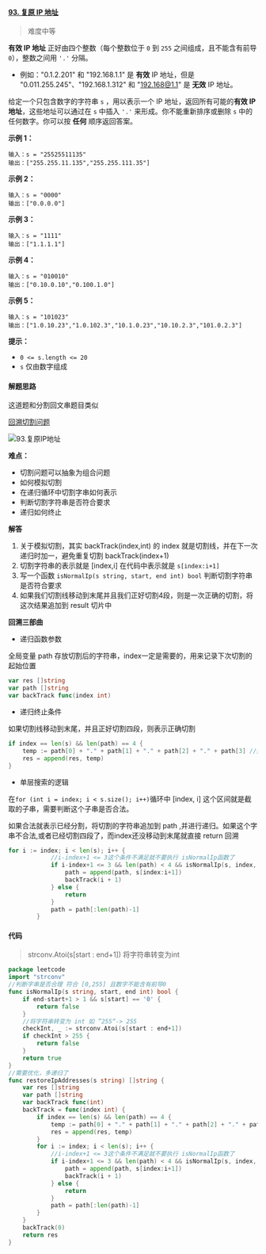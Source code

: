 #### [93. 复原 IP 地址](https://leetcode-cn.com/problems/restore-ip-addresses/)

> 难度中等

**有效 IP 地址** 正好由四个整数（每个整数位于 `0` 到 `255` 之间组成，且不能含有前导 `0`），整数之间用 `'.'` 分隔。

- 例如："0.1.2.201" 和 "192.168.1.1" 是 **有效** IP 地址，但是 "0.011.255.245"、"192.168.1.312" 和 "192.168@1.1" 是 **无效** IP 地址。

给定一个只包含数字的字符串 `s` ，用以表示一个 IP 地址，返回所有可能的**有效 IP 地址**，这些地址可以通过在 `s` 中插入 `'.'` 来形成。你不能重新排序或删除 `s` 中的任何数字。你可以按 **任何** 顺序返回答案。

**示例 1：**

```
输入：s = "25525511135"
输出：["255.255.11.135","255.255.111.35"]
```

**示例 2：**

```
输入：s = "0000"
输出：["0.0.0.0"]
```

**示例 3：**

```
输入：s = "1111"
输出：["1.1.1.1"]
```

**示例 4：**

```
输入：s = "010010"
输出：["0.10.0.10","0.100.1.0"]
```

**示例 5：**

```
输入：s = "101023"
输出：["1.0.10.23","1.0.102.3","10.1.0.23","10.10.2.3","101.0.2.3"]
```

**提示：**

- `0 <= s.length <= 20`
- `s` 仅由数字组成

#### 解题思路

这道题和分割回文串题目类似

[回溯切割问题](https://programmercarl.com/0093.%E5%A4%8D%E5%8E%9FIP%E5%9C%B0%E5%9D%80.html#%E5%9B%9E%E6%BA%AF%E4%B8%89%E9%83%A8%E6%9B%B2)

![93.复原IP地址](https://img-blog.csdnimg.cn/20201123203735933.png)

**难点：**

- 切割问题可以抽象为组合问题
- 如何模拟切割
- 在递归循环中切割字串如何表示
- 判断切割字符串是否符合要求
- 递归如何终止

**解答**

1. 关于模拟切割，其实 backTrack(index,int) 的 index 就是切割线，并在下一次递归时加一，避免重复切割 backTrack(index+1)
2. 切割字符串的表示就是 [index,i] 在代码中表示就是  `s[index:i+1]`
3. 写一个函数 `isNormalIp(s string, start, end int) bool` 判断切割字符串是否符合要求
4. 如果我们切割线移动到末尾并且我们正好切割4段，则是一次正确的切割，将这次结果追加到 result 切片中

**回溯三部曲**

- 递归函数参数

全局变量 path 存放切割后的字符串，index一定是需要的，用来记录下次切割的起始位置

```go
var res []string
var path []string
var backTrack func(index int)
```

- 递归终止条件

如果切割线移动到末尾，并且正好切割四段，则表示正确切割

```go
if index == len(s) && len(path) == 4 {
    temp := path[0] + "." + path[1] + "." + path[2] + "." + path[3] //拼成1个ip字符串
    res = append(res, temp)
}
```

- 单层搜索的逻辑

在`for (int i = index; i < s.size(); i++)`循环中 [index, i] 这个区间就是截取的子串，需要判断这个子串是否合法。

如果合法就表示已经分割，将切割的字符串追加到 path ,并进行递归。如果这个字串不合法,或者已经切割四段了，而index还没移动到末尾就直接 return 回溯

```go
for i := index; i < len(s); i++ {
			//i-index+1 <= 3这个条件不满足就不要执行 isNormalIp函数了
			if i-index+1 <= 3 && len(path) < 4 && isNormalIp(s, index, i) {
				path = append(path, s[index:i+1])
				backTrack(i + 1)
			} else {
				return
			}
			path = path[:len(path)-1]
		}
```

#### 代码

> strconv.Atoi(s[start : end+1]) 将字符串转变为int

```go
package leetcode
import "strconv"
//判断字串是否合理 符合 [0,255] 且数字不能含有前导0
func isNormalIp(s string, start, end int) bool {
	if end-start+1 > 1 && s[start] == '0' {
		return false
	}
	//将字符串转变为 int 如 ”255“-> 255
	checkInt, _ := strconv.Atoi(s[start : end+1])
	if checkInt > 255 {
		return false
	}
	return true
}
//需要优化，多递归了
func restoreIpAddresses(s string) []string {
	var res []string
	var path []string
	var backTrack func(int)
	backTrack = func(index int) {
		if index == len(s) && len(path) == 4 {
			temp := path[0] + "." + path[1] + "." + path[2] + "." + path[3] //拼成1个ip字符串
			res = append(res, temp)
		}
		for i := index; i < len(s); i++ {
			//i-index+1 <= 3这个条件不满足就不要执行 isNormalIp函数了
			if i-index+1 <= 3 && len(path) < 4 && isNormalIp(s, index, i) {
				path = append(path, s[index:i+1])
				backTrack(i + 1)
			} else {
				return
			}
			path = path[:len(path)-1]
		}
	}
	backTrack(0)
	return res
}
```

